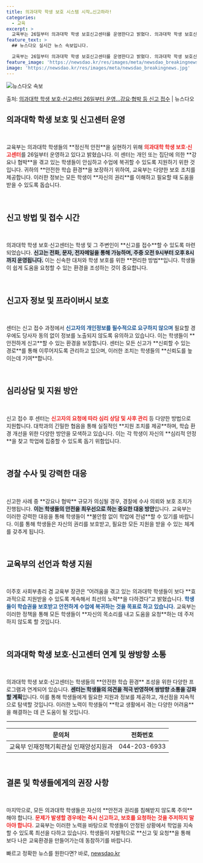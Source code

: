 ```yaml
---
title: 의과대학 학생 보호 시스템 시작…신고하라!
categories:
  - 교육
excerpt: >
  교육부는 26일부터 의과대학 학생 보호신고센터를 운영한다고 밝혔다. 의과대학 학생 보호신고센터는 수업 복귀를…
feature_text: >
  ## 뉴스다오 실시간 뉴스 속보입니다.

  교육부는 26일부터 의과대학 학생 보호신고센터를 운영한다고 밝혔다. 의과대학 학생 보호신고센터는 수업 복귀를…
feature_image: 'https://newsdao.kr/res/images/meta/newsdao_breakingnews.jpg'
image: 'https://newsdao.kr/res/images/meta/newsdao_breakingnews.jpg'
---
```


![뉴스다오 속보](https://newsdao.kr/res/images/meta/newsdao_breakingnews.jpg)

<p>출처: <a href="https://newsdao.kr/3436" rel="dofollow">의과대학 학생 보호·신고센터 26일부터 운영…강요·협박 등 신고 접수</a> | 뉴스다오</p>

<h2 data-ke-size="size26">의과대학 학생 보호 및 신고센터 운영</h2>

<p data-ke-size="size16">&nbsp;</p>
교육부는 의과대학 학생들의 **정신적 안전**을 실현하기 위해 <b><span style="color: #ee2323;">의과대학 학생 보호·신고센터</span></b>를 26일부터 운영하고 있다고 밝혔습니다. 이 센터는 개인 또는 집단에 의한 **강요나 협박**을 겪고 있는 학생들이 안심하고 수업에 복귀할 수 있도록 지원하기 위한 것입니다. 귀하의 **안전한 학습 환경**을 보장하기 위하여, 교육부는 다양한 보호 조치를 제공합니다. 이러한 정보는 모든 학생이 **자신의 권리**를 이해하고 필요할 때 도움을 받을 수 있도록 돕습니다.

<p data-ke-size="size16">&nbsp;</p>
<h2 data-ke-size="size26">신고 방법 및 접수 시간</h2>

<p data-ke-size="size16">&nbsp;</p>
의과대학 학생 보호·신고센터는 학생 및 그 주변인이 **신고를 접수**할 수 있도록 마련되었습니다. <b><span style="background-color: #21538527;">신고는 전화, 문자, 전자메일을 통해 가능하며, 주중 오전 9시부터 오후 8시까지 운영됩니다.</span></b> 이는 신속한 대처와 학생 보호를 위한 **편리한 방법**입니다. 학생들이 쉽게 도움을 요청할 수 있는 환경을 조성하는 것이 중요합니다.

<p data-ke-size="size16">&nbsp;</p>
<h2 data-ke-size="size26">신고자 정보 및 프라이버시 보호</h2>

<p data-ke-size="size16">&nbsp;</p>
센터는 신고 접수 과정에서 <b><span style="color: #1a5490;">신고자의 개인정보를 필수적으로 요구하지 않으며</span></b> 필요할 경우에도 당사자 동의 없이 정보를 노출되지 않도록 유의하고 있습니다. 이는 학생들이 **안전하게 신고**할 수 있는 환경을 보장합니다. 센터는 모든 신고가 **신뢰할 수 있는 경로**를 통해 이루어지도록 관리하고 있으며, 이러한 조치는 학생들의 **신뢰도를 높이는데 기여**합니다.

<p data-ke-size="size16">&nbsp;</p>
<h2 data-ke-size="size26">심리상담 및 지원 방안</h2>

<p data-ke-size="size16">&nbsp;</p>
신고 접수 후 센터는 <b><span style="color: #ee2323;">신고자의 요청에 따라 심리 상담 및 사후 관리</span></b> 등 다양한 방법으로 지원합니다. 대학과의 긴밀한 협음을 통해 실질적인 **지원 조치를 제공**하며, 학습 환경 개선을 위한 다양한 방안을 모색하고 있습니다. 이는 각 학생이 자신의 **심리적 안정**을 찾고 학업에 집중할 수 있도록 돕기 위함입니다.

<p data-ke-size="size16">&nbsp;</p>
<h2 data-ke-size="size26">경찰 수사 및 강력한 대응</h2>

<p data-ke-size="size16">&nbsp;</p>
신고한 사례 중 **강요나 협박** 규모가 의심될 경우, 경찰에 수사 의뢰와 보호 조치가 진행됩니다. <b><span style="background-color: #21538527;">이는 학생들의 안전을 최우선으로 하는 중요한 대응 방안</span></b>입니다. 교육부는 이러한 강력한 대응을 통해 학생들이 **불안함 없이 학업에 전념**할 수 있기를 바랍니다. 이를 통해 학생들은 자신의 권리를 보호받고, 필요한 모든 지원을 받을 수 있는 체계를 갖추게 됩니다.

<p data-ke-size="size16">&nbsp;</p>
<h2 data-ke-size="size26">교육부의 선언과 학생 지원</h2>

<p data-ke-size="size16">&nbsp;</p>
이주호 사회부총리 겸 교육부 장관은 “어려움을 겪고 있는 의과대학 학생들이 보다 **효과적으로 지원받을 수 있도록 계속해서 최선의 노력**을 다하겠다”고 밝혔습니다. <b><span style="color: #1a5490;">학생들이 학습권을 보호받고 안전하게 수업에 복귀하는 것을 목표로 하고 있습니다.</span></b> 교육부는 이러한 정책을 통해 모든 학생들이 **자신의 목소리를 내고 도움을 요청**하는 데 주저하지 않도록 할 것입니다.

<p data-ke-size="size16">&nbsp;</p>
<h2 data-ke-size="size26">의과대학 학생 보호·신고센터 연계 및 쌍방향 소통</h2>

<p data-ke-size="size16">&nbsp;</p>
의과대학 학생 보호·신고센터는 학생들의 **안전한 학습 환경** 조성을 위한 다양한 프로그램과 연계되어 있습니다. <b><span style="background-color: #21538527;">센터는 학생들의 의견을 적극 반영하며 쌍방향 소통을 강화할 계획</span></b>입니다. 이를 통해 학생들에게 필요한 지원과 정보를 제공하고, 개선점을 지속적으로 탐색할 것입니다. 이러한 노력이 학생들이 **학교 생활에서 겪는 다양한 어려움**을 해결하는 데 큰 도움이 될 것입니다.

<hr style="border: 1px solid #eaeaea;">
<table style="width: 100%;">
    <thead>
        <tr>
            <th style="text-align: center;"><b>문의처</b></th>
            <th style="text-align: center;"><b>전화번호</b></th>
        </tr>
    </thead>
    <tbody>
        <tr>
            <td style="text-align: center; height: 17px;">교육부 인재정책기획관실 인재양성지원과</td>
            <td style="text-align: center;">044-203-6933</td>
        </tr>
    </tbody>
</table>

<p data-ke-size="size16">&nbsp;</p>
<h2 data-ke-size="size26">결론 및 학생들에게의 권장 사항</h2>

<p data-ke-size="size16">&nbsp;</p>
마지막으로, 모든 의과대학 학생들은 자신의 **안전과 권리를 침해받지 않도록 주의**해야 합니다. <b><span style="color: #ee2323;">문제가 발생할 경우에는 즉시 신고하고, 보호를 요청하는 것을 주저하지 말아야 합니다.</span></b> 교육부는 이러한 노력을 바탕으로 학생들이 안정된 상황에서 학업을 지속할 수 있도록 최선을 다하고 있습니다. 학생들이 자발적으로 **신고 및 요청**을 통해 보다 나은 교육환경을 만들어가는데 동참하기를 바랍니다. 

빠르고 정확한 뉴스를 원한다면? 바로, <a href="https://newsdao.kr" rel="dofollow">newsdao.kr</a>


